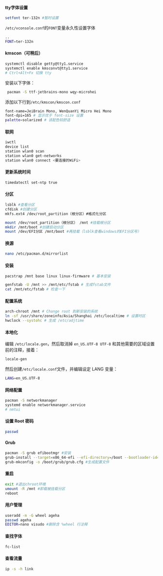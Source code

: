 #### tty字体设置
```bash
setfont ter-132n #暂时设置
```
`/etc/vconsole.conf`的`FONT`变量永久性设置字体
```bash
..
FONT=ter-132n
```
#### kmscon（可稍后）
```bash
systemctl disable getty@tty1.service
systemctl enable kmsconvt@tty1.service
# Ctrl+Alt+Fx 切换 tty
```
安装以下字体：
``` bash
 pacman -S ttf-jetbrains-mono wqy-microhei
```
添加以下行到`/etc/kmscon/kmscon.conf`
```bash
font-name=JeiBrain Mono, WenQuanYi Micro Hei Mono
font-dpi=165 # 显示优于 font-size 设置
palette=solarized # 该配色较舒适
```
#### 联网
``` bash
iwctl
device list
station wlan0 scan
station wlan0 get-networks
station wlan0 connect <要连接的WiFi>
```
#### 更新系统时间
```bash
timedatectl set-ntp true
```
#### 分区
```bash
lsblk #查看分区
cfdisk #创建分区
mkfs.ext4 /dev/root_partition（根分区）#格式化分区
```
```bash
mount /dev/root_partition（根分区） /mnt #挂载根分区
mkdir /mnt/boot #创建启动分区
mount /dev/EFI分区 /mnt/boot #再挂载（lsblk查看windows的EFI分区号）
```
#### 换源
``` bash
nano /etc/pacman.d/mirrorlist
```
#### 安装
```bash
pacstrap /mnt base linux linux-firmware # 基本安装
```
```bash
genfstab -U /mnt >> /mnt/etc/fstab # 生成fstab文件
cat /mnt/etc/fstab # 检查一下
```
#### 配置系统
``` bash
arch-chroot /mnt # Change root 到新安装的系统
ln -sf /usr/share/zoneinfo/Asia/Shanghai /etc/localtime # 设置时区
hwclock --systohc # 生成 /etc/adjtime
```
#### 本地化
编辑 `/etc/locale.gen`，然后取消掉 `en_US.UTF-8 UTF-8` 和其他需要的区域设置前的注释，接着：
```bash
locale-gen
```
然后创建`/etc/locale.conf`文件，并编辑设定 LANG 变量：
```bash
LANG=en_US.UTF-8
```
#### 网络配置
``` bash
pacman -S networkmanager
systemd enable networkmanager.service
# nmtui
```
#### 设置 Root 密码
``` bash
passwd
```
#### Grub
``` bash
pacman -S grub efibootmgr #安装
grub-install --target=x86_64-efi --efi-directory=/boot --bootloader-id=GRUB #安装到
grub-mkconfig -o /boot/grub/grub.cfg #生成配置文件
```
#### 重启
``` bash
exit #退出chroot环境
umount -R /mnt #卸载被挂载分区
reboot
```
#### 用户管理
``` bash
useradd -m -G wheel ageha
passwd ageha
EDITOR=nano visudo #删除含 %wheel 行注释
```
#### 查找字体
``` bash
fc-list
```
#### 查看流量
``` bash
ip -s -h link
```

